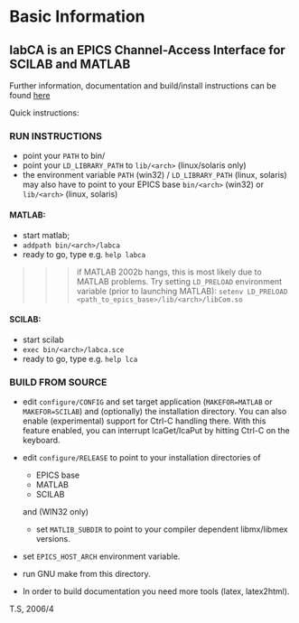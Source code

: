 # Basic Information

## labCA is an EPICS Channel-Access Interface for SCILAB and MATLAB

Further information, documentation and build/install instructions
can be found [here](https://till-s.github.io/epics-labca)

Quick instructions:

### RUN INSTRUCTIONS

 - point your `PATH` to bin/<arch>
 - point your `LD_LIBRARY_PATH` to `lib/<arch>` (linux/solaris only)
 - the environment variable 
   `PATH` (win32) / `LD_LIBRARY_PATH` (linux, solaris) may also
   have to point to your EPICS base `bin/<arch>` (win32) or
   `lib/<arch>` (linux, solaris)

#### MATLAB:
  - start matlab; 
  -   `addpath bin/<arch>/labca`
  - ready to go, type e.g. `help labca`
  >>> if MATLAB 2002b hangs, this is most likely
      due to MATLAB problems.
      Try setting `LD_PRELOAD` environment variable (prior to
      launching MATLAB):
        `setenv LD_PRELOAD <path_to_epics_base>/lib/<arch>/libCom.so`

#### SCILAB:
  - start scilab
  -   `exec bin/<arch>/labca.sce`
  - ready to go, type e.g. `help lca`

### BUILD FROM SOURCE

 - edit `configure/CONFIG` and set target application
   (`MAKEFOR=MATLAB`  or `MAKEFOR=SCILAB`)
   and (optionally) the installation directory.
   You can also enable (experimental) support
   for Ctrl-C handling there. With this feature
   enabled, you can interrupt lcaGet/lcaPut by
   hitting Ctrl-C on the keyboard.
   
 - edit `configure/RELEASE` to point to your
   installation directories of 
     * EPICS base
     * MATLAB
     * SCILAB

   and (WIN32 only)
     * set `MATLIB_SUBDIR` to point to your compiler
       dependent libmx/libmex versions.
 - set `EPICS_HOST_ARCH` environment
   variable.
 - run GNU make from this directory.
 - In order to build documentation you need more tools
   (latex, latex2html).
    

T.S, 2006/4
